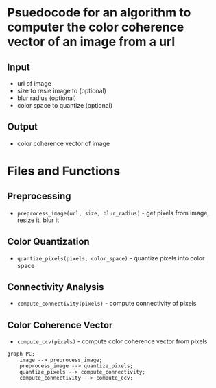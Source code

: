 # Psuedocode for an algorithm to computer the color coherence vector of an image from a url

## Input
- url of image
- size to resie image to (optional)
- blur radius (optional)
- color space to quantize (optional)

## Output
- color coherence vector of image

# Files and Functions
## Preprocessing
- `preprocess_image(url, size, blur_radius)` - get pixels from image, resize it, blur it

## Color Quantization
- `quantize_pixels(pixels, color_space)` - quantize pixels into color space

## Connectivity Analysis
- `compute_connectivity(pixels)` - compute connectivity of pixels

## Color Coherence Vector
- `compute_ccv(pixels)` - compute color coherence vector from pixels

```mermaid
graph PC;
    image --> preprocess_image;
    preprocess_image --> quantize_pixels;
    quantize_pixels --> compute_connectivity;
    compute_connectivity --> compute_ccv;
```